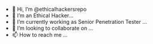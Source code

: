 - 👋 Hi, I’m @ethicalhackersrepo
- 👀 I’m an Ethical Hacker...
- 🌱 I’m currently working as Senior Penetration Tester ...
- 💞️ I’m looking to collaborate on ...
- 📫 How to reach me ...

<!---
ethicalhackersrepo/ethicalhackersrepo is a ✨ special ✨ repository because its `README.md` (this file) appears on your GitHub profile.
You can click the Preview link to take a look at your changes.
--->
